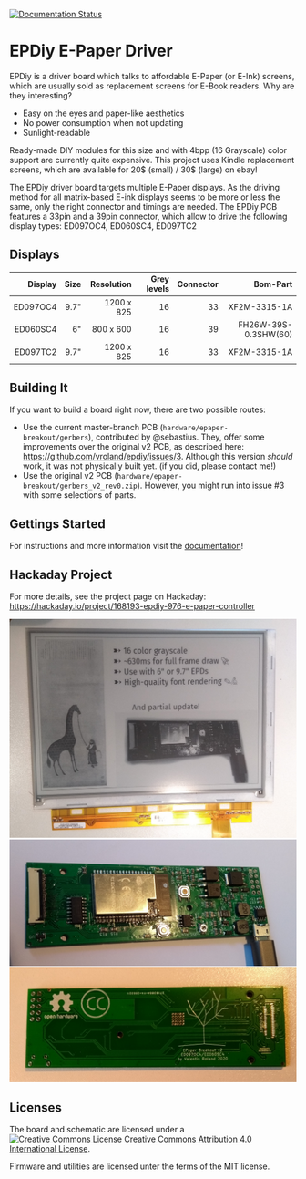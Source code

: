 [![Documentation Status](https://readthedocs.org/projects/epdiy/badge/?version=latest)](https://epdiy.readthedocs.io/en/latest/?badge=latest)

EPDiy E-Paper Driver
=======================================

EPDiy is a driver board which talks to affordable E-Paper (or E-Ink) screens, which are usually sold as replacement screens for E-Book readers. Why are they interesting?

* Easy on the eyes and paper-like aesthetics
* No power consumption when not updating
* Sunlight-readable

Ready-made DIY modules for this size and with 4bpp (16 Grayscale) color support are currently quite expensive. This project uses Kindle replacement screens, which are available for 20$ (small) / 30$ (large) on ebay!

The EPDiy driver board targets multiple E-Paper displays. As the driving method for all matrix-based E-ink displays seems to be more or less the same, only the right connector and timings are needed. The EPDiy PCB features a 33pin and a 39pin connector, which allow to drive the following display types: ED097OC4, ED060SC4, ED097TC2

Displays
--------

| Display  | Size | Resolution | Grey levels | Connector | Bom-Part
| --: | --: | --: | --: | --: | --: |
| ED097OC4  | 9.7" | 1200 x 825 | 16 | 33 | XF2M-3315-1A |
| ED060SC4  | 6" | 800 x 600  | 16 | 39 | FH26W-39S-0.3SHW(60) |
| ED097TC2  | 9.7" | 1200 x 825  | 16 | 33 | XF2M-3315-1A |

Building It
-----------

If you want to build a board right now, there are two possible routes:
 - Use the current master-branch PCB (`hardware/epaper-breakout/gerbers`), contributed by @sebastius.
   They, offer some improvements over the original v2 PCB, as described here: https://github.com/vroland/epdiy/issues/3.
   Although this version *should* work, it was not physically built yet. (if you did, please contact me!)
 - Use the original v2 PCB (`hardware/epaper-breakout/gerbers_v2_rev0.zip`). 
   However, you might run into issue #3 with some selections of parts.

Gettings Started
----------------

For instructions and more information visit the [documentation](https://epdiy.readthedocs.io/en/latest/getting_started.html)!

Hackaday Project
----------------

For more details, see the project page on Hackaday: https://hackaday.io/project/168193-epdiy-976-e-paper-controller

![demo image](doc/source/img/demo.jpg)
![board front](doc/source/img/board_p1.jpg)
![board back](doc/source/img/board_p2.jpg)

Licenses
--------

The board and schematic are licensed under a <a rel="license" href="http://creativecommons.org/licenses/by/4.0/"><img alt="Creative Commons License" style="border-width:0" src="https://i.creativecommons.org/l/by/4.0/80x15.png" /></a> <a rel="license" href="http://creativecommons.org/licenses/by/4.0/">Creative Commons Attribution 4.0 International License</a>.

Firmware and utilities are licensed unter the terms of the MIT license.
